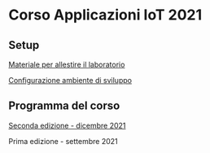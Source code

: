 # Corso Applicazioni IoT 2021



## Setup

[Materiale per allestire il laboratorio](docs\lab-bill-of-materials.md) 

[Configurazione ambiente di sviluppo](docs\setup.md) 

## Programma del corso

[Seconda edizione - dicembre 2021](docs\corso-applicazioni-iot-v2.md) 

Prima edizione - settembre 2021

